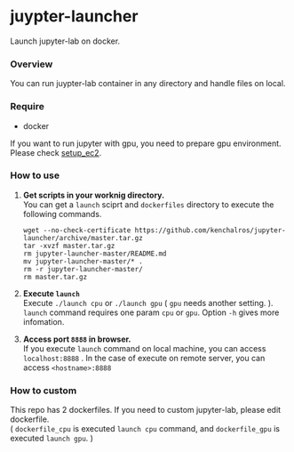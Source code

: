 # juypter-launcher
Launch jupyter-lab on docker.

### Overview
You can run juypter-lab container in any directory and handle files on local.  


### Require
- docker

If you want to run jupyter with gpu, you need to prepare gpu environment. Please check [setup_ec2](https://github.com/kenchalros/setup_ec2).

### How to use
1. **Get scripts in your worknig directory.**  
    You can get a `launch` sciprt and `dockerfiles` directory to execute the following commands.
    ```
    wget --no-check-certificate https://github.com/kenchalros/jupyter-launcher/archive/master.tar.gz
    tar -xvzf master.tar.gz
    rm jupyter-launcher-master/README.md
    mv jupyter-launcher-master/* .
    rm -r jupyter-launcher-master/
    rm master.tar.gz
    ```
1. **Execute `launch`**  
Execute `./launch cpu` or `./launch gpu` ( `gpu` needs another setting. ).  
`launch` command requires one param `cpu` or `gpu`. Option `-h` gives more infomation.

1. **Access port `8888` in browser.**  
If you execute `launch` command on local machine, you can access `localhost:8888` .
In the case of execute on remote server, you can access `<hostname>:8888`


### How to custom
This repo has 2 dockerfiles. If you need to custom jupyter-lab, please edit dockerfile.  
( `dockerfile_cpu` is executed `launch cpu` command, and `dockerfile_gpu` is executed `launch gpu`. )
